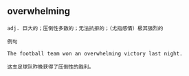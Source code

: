 ## overwhelming
```
adj. 巨大的；压倒性多数的；无法抗拒的；（尤指感情）极其强烈的

例句

The football team won an overwhelming victory last night.

这支足球队昨晚获得了压倒性的胜利。
```